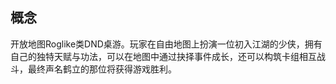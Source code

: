 ## 概念
开放地图Roglike类DND桌游。玩家在自由地图上扮演一位初入江湖的少侠，拥有自己的独特天赋与功法，可以在地图中通过抉择事件成长，还可以构筑卡组相互战斗，最终声名鹤立的那位将获得游戏胜利。